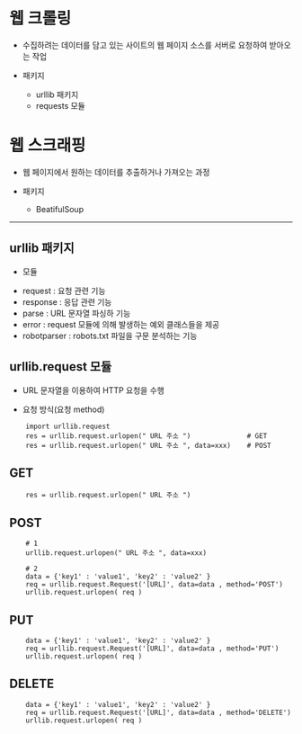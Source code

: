 # 웹 크롤링
- 수집하려는 데이터를 담고 있는 사이트의 웹 페이지 소스를 서버로 요청하여 받아오는 작업

- 패키지
    * urllib 패키지
    * requests 모듈


# 웹 스크래핑
- 웹 페이지에서 원하는 데이터를 추출하거나 가져오는 과정


- 패키지
    * BeatifulSoup
---

## urllib 패키지
 - 모듈
 * request          : 요청 관련 기능
 * response         : 응답 관련 기능
 * parse            : URL 문자열 파싱하 기능
 * error            : request 모듈에 의해 발생하는 예외 클래스들을 제공
 * robotparser      : robots.txt 파일을 구문 분석하는 기능

## urllib.request 모듈
- URL 문자열을 이용하여 HTTP 요청을 수행

* 요청 방식(요청 method)
```
    import urllib.request
    res = urllib.request.urlopen(" URL 주소 ")              # GET
    res = urllib.request.urlopen(" URL 주소 ", data=xxx)    # POST
```

## GET
```
    res = urllib.request.urlopen(" URL 주소 ")
```
## POST
```
    # 1
    urllib.request.urlopen(" URL 주소 ", data=xxx)

    # 2 
    data = {'key1' : 'value1', 'key2' : 'value2' }
    req = urllib.request.Request('[URL]', data=data , method='POST')
    urllib.request.urlopen( req )

```
## PUT
```
    data = {'key1' : 'value1', 'key2' : 'value2' }
    req = urllib.request.Request('[URL]', data=data , method='PUT')
    urllib.request.urlopen( req )
```

## DELETE
```
    data = {'key1' : 'value1', 'key2' : 'value2' }
    req = urllib.request.Request('[URL]', data=data , method='DELETE')
    urllib.request.urlopen( req )
```



